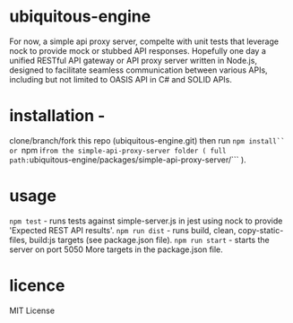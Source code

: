 # ubiquitous-engine
For now, a simple api proxy server, compelte with unit tests that leverage nock to provide mock or stubbed API responses.  Hopefully one day a unified RESTful API gateway or API proxy server written in Node.js, designed to facilitate seamless communication between various APIs, including but not limited to OASIS API in C# and SOLID APIs.

# installation - 
clone/branch/fork this repo (ubiquitous-engine.git) then run ```npm install``  or ```npm i``` from the simple-api-proxy-server folder ( full path: ```ubiquitous-engine/packages/simple-api-proxy-server/``` ).

# usage
```npm test``` - runs tests against simple-server.js in jest using nock to provide 'Expected REST API results'.
```npm run dist``` - runs build, clean, copy-static-files, build:js targets (see package.json file).
```npm run start``` - starts the server on port 5050
More targets in the package.json file.

# licence
MIT License